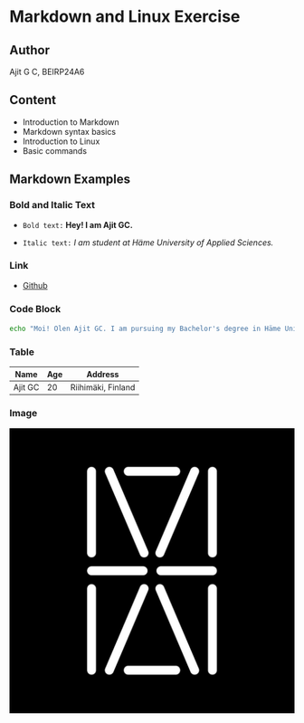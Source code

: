
# Markdown and Linux Exercise

## Author
Ajit G C, BEIRP24A6

## Content
- Introduction to Markdown
- Markdown syntax basics
- Introduction to Linux
- Basic commands

## Markdown Examples

### Bold and Italic Text
- `Bold text:` __Hey! I am Ajit GC.__

- `Italic text:` _I am student at Häme University of Applied Sciences._

### Link
- [Github](https://github.com/codehub-ajit)

### Code Block
```bash
echo "Moi! Olen Ajit GC. I am pursuing my Bachelor's degree in Häme University of Applied Sciences."
```
### Table
| Name | Age | Address |
| ---| --- | --- |
| Ajit GC | 20 |Riihimäki, Finland |
### Image
![Hamk Logo](image/hamk.jpg)

